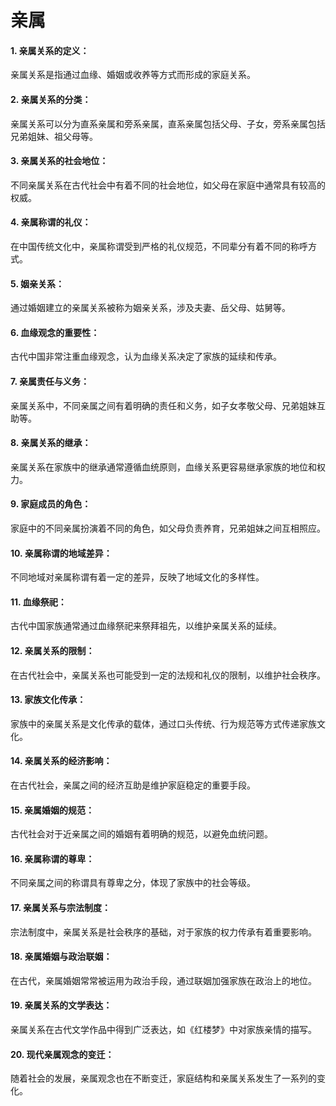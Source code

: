 # 亲属

#### 1. 亲属关系的定义：

亲属关系是指通过血缘、婚姻或收养等方式而形成的家庭关系。
#### 2. 亲属关系的分类：

亲属关系可以分为直系亲属和旁系亲属，直系亲属包括父母、子女，旁系亲属包括兄弟姐妹、祖父母等。
#### 3. 亲属关系的社会地位：

不同亲属关系在古代社会中有着不同的社会地位，如父母在家庭中通常具有较高的权威。
#### 4. 亲属称谓的礼仪：

在中国传统文化中，亲属称谓受到严格的礼仪规范，不同辈分有着不同的称呼方式。
#### 5. 姻亲关系：

通过婚姻建立的亲属关系被称为姻亲关系，涉及夫妻、岳父母、姑舅等。
#### 6. 血缘观念的重要性：

古代中国非常注重血缘观念，认为血缘关系决定了家族的延续和传承。
#### 7. 亲属责任与义务：

亲属关系中，不同亲属之间有着明确的责任和义务，如子女孝敬父母、兄弟姐妹互助等。
#### 8. 亲属关系的继承：

亲属关系在家族中的继承通常遵循血统原则，血缘关系更容易继承家族的地位和权力。
#### 9. 家庭成员的角色：

家庭中的不同亲属扮演着不同的角色，如父母负责养育，兄弟姐妹之间互相照应。
#### 10. 亲属称谓的地域差异：
不同地域对亲属称谓有着一定的差异，反映了地域文化的多样性。

#### 11. 血缘祭祀：
古代中国家族通常通过血缘祭祀来祭拜祖先，以维护亲属关系的延续。

#### 12. 亲属关系的限制：
在古代社会中，亲属关系也可能受到一定的法规和礼仪的限制，以维护社会秩序。

#### 13. 家族文化传承：
家族中的亲属关系是文化传承的载体，通过口头传统、行为规范等方式传递家族文化。

#### 14. 亲属关系的经济影响：
在古代社会，亲属之间的经济互助是维护家庭稳定的重要手段。

#### 15. 亲属婚姻的规范：
古代社会对于近亲属之间的婚姻有着明确的规范，以避免血统问题。

#### 16. 亲属称谓的尊卑：
不同亲属之间的称谓具有尊卑之分，体现了家族中的社会等级。

#### 17. 亲属关系与宗法制度：
宗法制度中，亲属关系是社会秩序的基础，对于家族的权力传承有着重要影响。

#### 18. 亲属婚姻与政治联姻：
在古代，亲属婚姻常常被运用为政治手段，通过联姻加强家族在政治上的地位。

#### 19. 亲属关系的文学表达：
亲属关系在古代文学作品中得到广泛表达，如《红楼梦》中对家族亲情的描写。

#### 20. 现代亲属观念的变迁：
随着社会的发展，亲属观念也在不断变迁，家庭结构和亲属关系发生了一系列的变化。